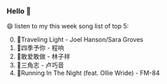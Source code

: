 ### Hello 👋

😄 listen to my this week song list of top 5:

0. 🌈Traveling Light - Joel Hanson/Sara Groves
1. 🌈四季予你 - 程响
2. 🌈敢爱敢做 - 林子祥
3. 🌈三角志 - 卢巧音
4. 🌈Running In The Night (feat. Ollie Wride) - FM-84

